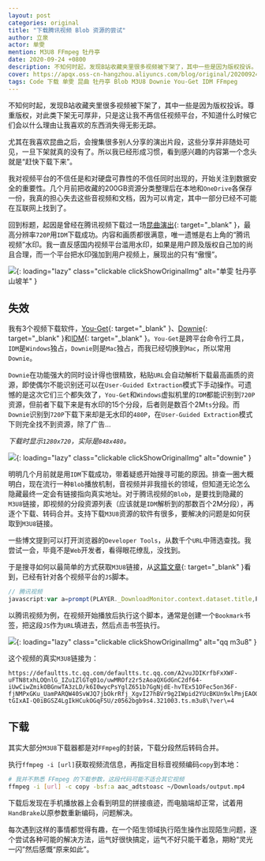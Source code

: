 ```yaml
---
layout: post
categories: original
title: "下载腾讯视频 Blob 资源的尝试"
author: 立泉
actor: 单雯
mention: M3U8 FFmpeg 牡丹亭
date: 2020-09-24 +0800
description: 不知何时起，发现B站收藏夹里很多视频被下架了，其中一些是因为版权投诉。尊重版权，对此类下架行为无可厚非，只是这让我不再信任视频平台，不知道什么时候它们会以什么理由让我喜欢的东西消失得无影无踪。
cover: https://apqx.oss-cn-hangzhou.aliyuncs.com/blog/original/20200924/js_get_m3u8_tengxun.jpg
tags: Code 下载 单雯 昆曲 牡丹亭 Blob M3U8 Downie You-Get IDM FFmpeg
---
```


不知何时起，发现B站收藏夹里很多视频被下架了，其中一些是因为版权投诉。尊重版权，对此类下架无可厚非，只是这让我不再信任视频平台，不知道什么时候它们会以什么理由让我喜欢的东西消失得无影无踪。

尤其在我喜欢昆曲之后，会搜集很多别人分享的演出片段，这些分享并非随处可见，一旦下架就真的没有了。所以我已经形成习惯，看到感兴趣的内容第一个念头就是“赶快下载下来”。

我对视频平台的不信任是和对硬盘可靠性的不信任同时出现的，开始关注到数据安全的重要性。几个月前把收藏的200GB资源分类整理后在本地和`OneDrive`各保存一份，我真的担心失去这些音视频和文档，因为可以肯定，其中一部分已经不可能在互联网上找到了。

回到标题，起因是曾经在腾讯视频下载过一场[昆曲演出](https://v.qq.com/x/page/z0562bgb9s4.html){: target="_blank" }，最高分辨率`720P`用`IDM`下载成功。内容和画质都很满意，唯一遗憾是右上角的“腾讯视频”水印。我一直反感国内视频平台滥用水印，如果是用户顾及版权自己加的尚且合理，而一个平台把水印强加到用户视频上，展现出的只有“傲慢”。

![](https://apqx.oss-cn-hangzhou.aliyuncs.com/blog/original/20200924/mudanting_with_logo.jpg){: loading="lazy" class="clickable clickShowOriginalImg" alt="单雯 牡丹亭 山坡羊" }

## 失效

我有3个视频下载软件，[You-Get](https://you-get.org){: target="_blank" }、[Downie](https://software.charliemonroe.net/downie/){: target="_blank" }和[IDM](https://www.internetdownloadmanager.com){: target="_blank" }。`You-Get`是跨平台命令行工具，`IDM`是`Windows`独占，`Downie`则是`Mac`独占，而我已经切换到`Mac`，所以常用`Downie`。

`Downie`在功能强大的同时设计得也很精致，粘贴`URL`会自动解析下载最高画质的资源，即使偶尔不能识别还可以在`User-Guided Extraction`模式下手动操作。可遗憾的是这次它们三个都失效了，`You-Get`和`Windows`虚拟机里的`IDM`都能识别到`720P`资源，但前者下载下来是有水印的15个分段，后者则是数百个2M`ts`分段。而`Downie`识别到`720P`下载下来却是无水印的`480P`，在`User-Guided Extraction`模式下则完全找不到资源，除了广告...

*下载时显示`1280x720`，实际是`848x480`。*

![](https://apqx.oss-cn-hangzhou.aliyuncs.com/blog/original/20200924/downie_mudanting.webp){: loading="lazy" class="clickable clickShowOriginalImg" alt="downie" }

明明几个月前就是用`IDM`下载成功，带着疑惑开始搜寻可能的原因。排查一圈大概明白，现在流行一种`Blob`播放机制，音视频并非我擅长的领域，但知道无论怎么隐藏最终一定会有链接指向真实地址。对于腾讯视频的`Blob`，是要找到隐藏的`M3U8`链接，即视频的分段资源列表（应该就是`IDM`解析到的那数百个2M分段），再逐个下载、转码合并。支持下载`M3U8`资源的软件有很多，要解决的问题是如何获取到`M3U8`链接。

一些博文提到可以打开浏览器的`Developer Tools`，从数千个`URL`中筛选查找。我尝试一会，毕竟不是`Web`开发者，看得眼花缭乱，没找到。

于是搜寻如何以最简单的方式获取`M3U8`链接，从[这篇文章](https://www.jokerps.com/?p=4451){: target="_blank" }看到，已经有针对各个视频平台的`JS`脚本。

```js
// 腾讯视频
javascript:var a=prompt(PLAYER._DownloadMonitor.context.dataset.title,PLAYER._DownloadMonitor.context.dataset.ckc?PLAYER._DownloadMonitor.context.dataset.currentVideoUrl:PLAYER._DownloadMonitor.context.dataset.currentVideoUrl.replace(/:.*qq.com/g,"://defaultts.tc.qq.com/defaultts.tc.qq.com"));
```

以腾讯视频为例，在视频开始播放后执行这个脚本，通常是创建一个`Bookmark`书签，把这段`JS`作为`URL`填进去，然后点击书签执行。

![](https://apqx.oss-cn-hangzhou.aliyuncs.com/blog/original/20200924/js_get_m3u8_tengxun.jpg){: loading="lazy" class="clickable clickShowOriginalImg" alt="qq m3u8" }

这个视频的真实`M3U8`链接为：

```http
https://defaultts.tc.qq.com/defaultts.tc.qq.com/A2vuJDIKrfbFxXWF-uFTN8txhLOQnlG_IZu1ZlGTq01o/uwMROfz2r5zAoaQXGdGnC2df64-iUwCiwZmikOBGnwTA3zLD/k6I0wycPsYglZ651b7GgNjdE-hvTEx51OFec5on36F-fjNMPxGKu_UamPARQW40SvWJQ7jbOkrRfj_XgvI27hBVr9g2IWpid2YUcBKUn9xlPmjEAOOhAO8RRj3awkJ4YzVYFWneDhRE0z-tGIxAI-Q0iBGSZ4LgIkHCukOGqF5U/z0562bgb9s4.321003.ts.m3u8\?ver\=4
```

## 下载

其实大部分`M3U8`下载器都是对`FFmpeg`的封装，下载分段然后转码合并。

执行`ffmpeg -i [url]`获取视频流信息，再指定目标音视频编码`copy`到本地：

```sh
# 我并不熟悉 FFmpeg 的下载参数，这段代码可能不适合其它视频
ffmpeg -i [url] -c copy -bsf:a aac_adtstoasc ~/Downloads/output.mp4
```

下载后发现在手机播放器上会看到明显的拼接痕迹，而电脑端却正常，试着用`HandBrake`以原参数重新编码，问题解决。

每次遇到这样的事情都觉得有趣，在一个陌生领域执行陌生操作出现陌生问题，逐个尝试各种可能的解决方法，运气好很快搞定，运气不好只能干着急，期盼“灵光一闪”然后感慨“原来如此”。